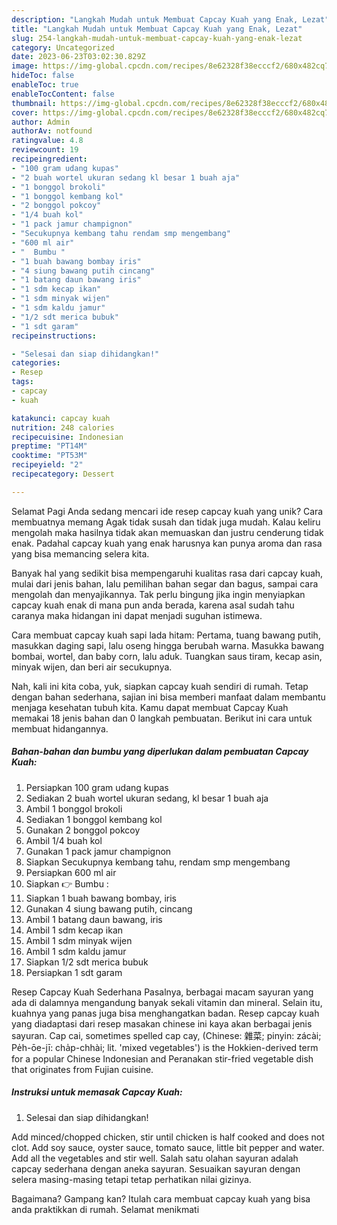 ```yaml
---
description: "Langkah Mudah untuk Membuat Capcay Kuah yang Enak, Lezat"
title: "Langkah Mudah untuk Membuat Capcay Kuah yang Enak, Lezat"
slug: 254-langkah-mudah-untuk-membuat-capcay-kuah-yang-enak-lezat
category: Uncategorized
date: 2023-06-23T03:02:30.829Z
image: https://img-global.cpcdn.com/recipes/8e62328f38ecccf2/680x482cq70/capcay-kuah-foto-resep-utama.jpg
hideToc: false
enableToc: true
enableTocContent: false
thumbnail: https://img-global.cpcdn.com/recipes/8e62328f38ecccf2/680x482cq70/capcay-kuah-foto-resep-utama.jpg
cover: https://img-global.cpcdn.com/recipes/8e62328f38ecccf2/680x482cq70/capcay-kuah-foto-resep-utama.jpg
author: Admin
authorAv: notfound
ratingvalue: 4.8
reviewcount: 19
recipeingredient:
- "100 gram udang kupas"
- "2 buah wortel ukuran sedang kl besar 1 buah aja"
- "1 bonggol brokoli"
- "1 bonggol kembang kol"
- "2 bonggol pokcoy"
- "1/4 buah kol"
- "1 pack jamur champignon"
- "Secukupnya kembang tahu rendam smp mengembang"
- "600 ml air"
- "  Bumbu "
- "1 buah bawang bombay iris"
- "4 siung bawang putih cincang"
- "1 batang daun bawang iris"
- "1 sdm kecap ikan"
- "1 sdm minyak wijen"
- "1 sdm kaldu jamur"
- "1/2 sdt merica bubuk"
- "1 sdt garam"
recipeinstructions:

- "Selesai dan siap dihidangkan!"
categories:
- Resep
tags:
- capcay
- kuah

katakunci: capcay kuah 
nutrition: 248 calories
recipecuisine: Indonesian
preptime: "PT14M"
cooktime: "PT53M"
recipeyield: "2"
recipecategory: Dessert

---
```



Selamat Pagi Anda sedang mencari ide resep capcay kuah yang unik? Cara membuatnya memang Agak tidak susah dan tidak juga mudah. Kalau keliru mengolah maka hasilnya tidak akan memuaskan dan justru cenderung tidak enak. Padahal capcay kuah yang enak harusnya kan punya aroma dan rasa yang bisa memancing selera kita.


Banyak hal yang sedikit bisa mempengaruhi kualitas rasa dari capcay kuah, mulai dari jenis bahan, lalu pemilihan bahan segar dan bagus, sampai cara mengolah dan menyajikannya. Tak perlu bingung jika ingin menyiapkan capcay kuah enak di mana pun anda berada, karena asal sudah tahu caranya maka hidangan ini dapat menjadi suguhan istimewa.

Cara membuat capcay kuah sapi lada hitam: Pertama, tuang bawang putih, masukkan daging sapi, lalu oseng hingga berubah warna. Masukka bawang bombai, wortel, dan baby corn, lalu aduk. Tuangkan saus tiram, kecap asin, minyak wijen, dan beri air secukupnya.


Nah, kali ini kita coba, yuk, siapkan capcay kuah sendiri di rumah. Tetap dengan bahan sederhana, sajian ini bisa memberi manfaat dalam membantu menjaga kesehatan tubuh kita. Kamu dapat membuat Capcay Kuah memakai 18 jenis bahan dan 0 langkah pembuatan. Berikut ini cara untuk membuat hidangannya.

<!--inarticleads1-->

##### Bahan-bahan dan bumbu yang diperlukan dalam pembuatan Capcay Kuah:

1. Persiapkan 100 gram udang kupas
1. Sediakan 2 buah wortel ukuran sedang, kl besar 1 buah aja
1. Ambil 1 bonggol brokoli
1. Sediakan 1 bonggol kembang kol
1. Gunakan 2 bonggol pokcoy
1. Ambil 1/4 buah kol
1. Gunakan 1 pack jamur champignon
1. Siapkan Secukupnya kembang tahu, rendam smp mengembang
1. Persiapkan 600 ml air
1. Siapkan  👉 Bumbu :
1. Siapkan 1 buah bawang bombay, iris
1. Gunakan 4 siung bawang putih, cincang
1. Ambil 1 batang daun bawang, iris
1. Ambil 1 sdm kecap ikan
1. Ambil 1 sdm minyak wijen
1. Ambil 1 sdm kaldu jamur
1. Siapkan 1/2 sdt merica bubuk
1. Persiapkan 1 sdt garam


Resep Capcay Kuah Sederhana Pasalnya, berbagai macam sayuran yang ada di dalamnya mengandung banyak sekali vitamin dan mineral. Selain itu, kuahnya yang panas juga bisa menghangatkan badan. Resep capcay kuah yang diadaptasi dari resep masakan chinese ini kaya akan berbagai jenis sayuran. Cap cai, sometimes spelled cap cay, (Chinese: 雜菜; pinyin: zácài; Pe̍h-ōe-jī: cha̍p-chhài; lit. &#39;mixed vegetables&#39;) is the Hokkien-derived term for a popular Chinese Indonesian and Peranakan stir-fried vegetable dish that originates from Fujian cuisine. 

<!--inarticleads2-->

##### Instruksi untuk memasak Capcay Kuah:


1. Selesai dan siap dihidangkan!

Add minced/chopped chicken, stir until chicken is half cooked and does not clot. Add soy sauce, oyster sauce, tomato sauce, little bit pepper and water. Add all the vegetables and stir well. Salah satu olahan sayuran adalah capcay sederhana dengan aneka sayuran. Sesuaikan sayuran dengan selera masing-masing tetapi tetap perhatikan nilai gizinya. 

Bagaimana? Gampang kan? Itulah cara membuat capcay kuah yang bisa anda praktikkan di rumah. Selamat menikmati
